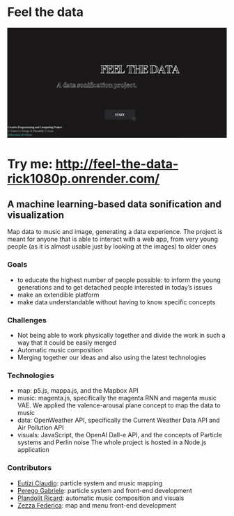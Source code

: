 # Feel the data
![Thumbnail](https://github.com/claudioeutizi/feel_the_data/blob/main/thumbnail.png?raw=true)
# Try me: http://feel-the-data-rick1080p.onrender.com/
## A machine learning-based data sonification and visualization
Map data to music and image, generating a data experience. The project is meant for anyone that is able to interact with a web app, from very young people (as it is almost usable just by looking at the images) to older ones
### Goals
* to educate the highest number of people possible: to inform the young generations and to get detached people interested in today’s issues
* make an extendible platform
*  make data understandable without having to know specific concepts
### Challenges
* Not being able to work physically together and divide the work in such a way that it could be easily merged
* Automatic music composition
* Merging together our ideas and also using the latest technologies
### Technologies
* map: p5.js, mappa.js, and the Mapbox API
* music: magenta.js, specifically the magenta RNN and magenta music VAE. We applied the valence-arousal plane concept to map the data to music
* data: OpenWeather API, specifically the Current Weather Data API and Air Pollution API
* visuals: JavaScript, the OpenAI Dall-e API, and the concepts of Particle systems and Perlin noise
The whole project is hosted in a Node.js application
### Contributors
* [Eutizi Claudio](https://github.com/claudioeutizi): particle system and music mapping
* [Perego Gabriele](https://github.com/Pego43): particle system and front-end development 
* [Plandolit Ricard](https://github.com/Rick1080p): automatic music composition and visuals 
* [Zezza Federica](https://github.com/federicaze): map and menu front-end development
